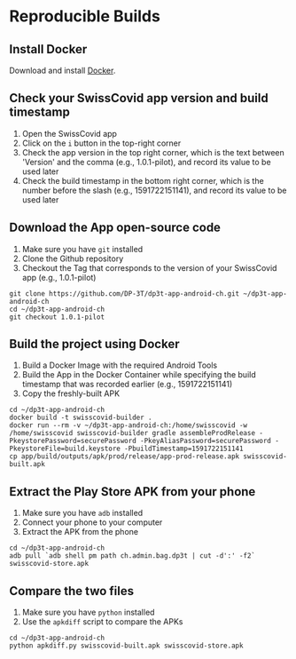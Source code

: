 
# Reproducible Builds

## Install Docker

Download and install [Docker](https://www.docker.com/).

## Check your SwissCovid app version and build timestamp

1. Open the SwissCovid app
2. Click on the `i` button in the top-right corner
3. Check the app version in the top right corner, which is the text between 'Version' and the comma (e.g., 1.0.1-pilot), and record its value to be used later
4. Check the build timestamp in the bottom right corner, which is the number before the slash (e.g., 1591722151141), and record its value to be used later

## Download the App open-source code

1. Make sure you have `git` installed
2. Clone the Github repository
3. Checkout the Tag that corresponds to the version of your SwissCovid app (e.g., 1.0.1-pilot)

```shell
git clone https://github.com/DP-3T/dp3t-app-android-ch.git ~/dp3t-app-android-ch
cd ~/dp3t-app-android-ch
git checkout 1.0.1-pilot
```

## Build the project using Docker

1. Build a Docker Image with the required Android Tools
2. Build the App in the Docker Container while specifying the build timestamp that was recorded earlier (e.g., 1591722151141)
3. Copy the freshly-built APK

```shell
cd ~/dp3t-app-android-ch
docker build -t swisscovid-builder .
docker run --rm -v ~/dp3t-app-android-ch:/home/swisscovid -w /home/swisscovid swisscovid-builder gradle assembleProdRelease -PkeystorePassword=securePassword -PkeyAliasPassword=securePassword -PkeystoreFile=build.keystore -PbuildTimestamp=1591722151141
cp app/build/outputs/apk/prod/release/app-prod-release.apk swisscovid-built.apk
```

## Extract the Play Store APK from your phone

1. Make sure you have `adb` installed
2. Connect your phone to your computer
3. Extract the APK from the phone

```shell
cd ~/dp3t-app-android-ch
adb pull `adb shell pm path ch.admin.bag.dp3t | cut -d':' -f2` swisscovid-store.apk
```

## Compare the two files

1. Make sure you have `python` installed
2. Use the `apkdiff` script to compare the APKs

```shell
cd ~/dp3t-app-android-ch
python apkdiff.py swisscovid-built.apk swisscovid-store.apk
```
